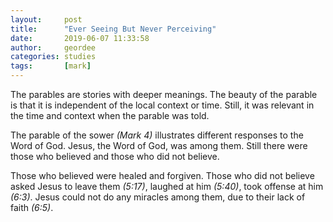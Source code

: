 ```yaml
---
layout:     post
title:      "Ever Seeing But Never Perceiving"
date:       2019-06-07 11:33:58
author:     geordee
categories: studies
tags:       [mark]
---
```


The parables are stories with deeper meanings. The beauty of the parable is that it is independent of the local context or time. Still, it was relevant in the time and context when the parable was told.

The parable of the sower _(Mark 4)_ illustrates different responses to the Word of God. Jesus, the Word of God, was among them. Still there were those who believed and those who did not believe.

Those who believed were healed and forgiven. Those who did not believe asked Jesus to leave them _(5:17)_, laughed at him _(5:40)_, took offense at him _(6:3)_. Jesus could not do any miracles among them, due to their lack of faith _(6:5)_.
